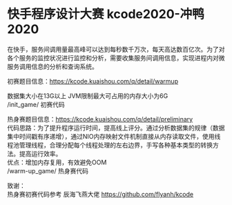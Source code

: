# 快手程序设计大赛 kcode2020-冲鸭2020
在快手，服务间调用量最高峰可以达到每秒数千万次，每天高达数百亿次。为了对各个服务的监控状况进行监控和分析，需要收集服务间调用信息，实现进程内对微服务调用信息的分析和查询系统。

初赛题目信息：https://kcode.kuaishou.com/q/detail/warmup     

数据集大小在13G以上 JVM限制最大可占用的内存大小为6G  
/init_game/ 初赛代码  

热身赛题目信息：https://kcode.kuaishou.com/q/detail/preliminary  
代码思路：为了提升程序运行时间，提高线上评分。通过分析数据集的规律（数据集中时间戳有序递增），通过NIO内存映射文件机制直接从内存读取文件，使用线程池管理线程，合理分配每个线程处理的左右边界，手写各种基本类型的转换方法。提高运行效率。  
优点：增加内存复用，有效避免OOM  
/warm-up_game/ 热身赛代码   

致谢：  
热身赛初赛代码参考 辰海飞燕大佬 https://github.com/flyanh/kcode  


